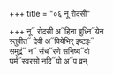 +++
title = "०६ नू रोदसी"

+++
नू᳓ रोदसी अ᳓हिना बुध्नि᳓येन  
स्तुवीत᳓ देवी अ᳓पियेभिर् इष्टइः᳓  
समुद्रं᳓ न᳓ संच᳓रणे सनिष्य᳓वो  
घर्म᳓स्वरसो नदि᳓यो अ᳓प व्रन्